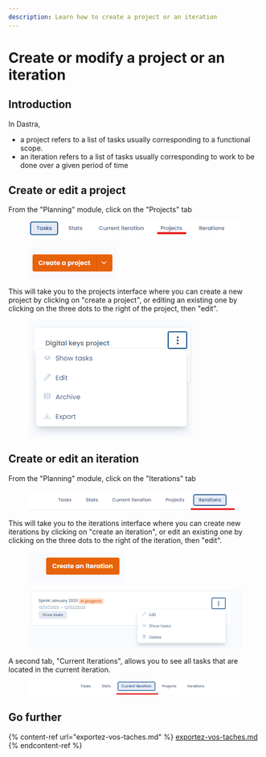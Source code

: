 ```yaml
---
description: Learn how to create a project or an iteration
---
```


# Create or modify a project or an iteration

## Introduction

In Dastra,&#x20;

* a project refers to a list of tasks usually corresponding to a functional scope.&#x20;
* an iteration refers to a list of tasks usually corresponding to work to be done over a given period of time

## Create or edit a project

From the "Planning" module, click on the "Projects" tab

<figure><img src="../../.gitbook/assets/image (257).png" alt=""><figcaption></figcaption></figure>

<figure><img src="../../.gitbook/assets/image (245).png" alt=""><figcaption></figcaption></figure>

This will take you to the projects interface where you can create a new project by clicking on "create a project", or editing an existing one by clicking on the three dots to the right of the project, then "edit".

<figure><img src="../../.gitbook/assets/image (178).png" alt=""><figcaption></figcaption></figure>

## Create or edit an iteration

From the "Planning" module, click on the "Iterations" tab

<figure><img src="../../.gitbook/assets/image (258).png" alt=""><figcaption></figcaption></figure>

This will take you to the iterations interface where you can create new iterations by clicking on "create an iteration", or edit an existing one by clicking on the three dots to the right of the iteration, then "edit".

<figure><img src="../../.gitbook/assets/image (256).png" alt=""><figcaption></figcaption></figure>

<figure><img src="../../.gitbook/assets/image (254).png" alt=""><figcaption></figcaption></figure>

A second tab, "Current Iterations", allows you to see all tasks that are located in the current iteration.

<figure><img src="../../.gitbook/assets/image (255).png" alt=""><figcaption></figcaption></figure>

## Go further

{% content-ref url="exportez-vos-taches.md" %}
[exportez-vos-taches.md](exportez-vos-taches.md)
{% endcontent-ref %}
